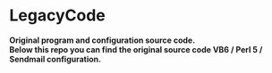 # LegacyCode
<b>Original program and configuration source code.<b><br/>
Below this repo you can find the original source code VB6 / Perl 5 / Sendmail configuration.
